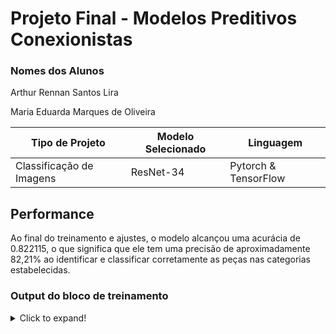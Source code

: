 # Projeto Final - Modelos Preditivos Conexionistas

### Nomes dos Alunos
Arthur Rennan Santos Lira

Maria Eduarda Marques de Oliveira

|**Tipo de Projeto**|**Modelo Selecionado**|**Linguagem**|
|--|--|--|
|Classificação de Imagens|ResNet-34|Pytorch & TensorFlow|

## Performance

Ao final do treinamento e ajustes, o modelo alcançou uma acurácia de 0.822115, o que significa que ele tem uma precisão de aproximadamente 82,21% ao identificar e classificar corretamente as peças nas categorias estabelecidas.

### Output do bloco de treinamento

<details>
  <summary>Click to expand!</summary>
  
  ```text
Epoch 0/2
----------
Iterando através dos dados...
train Loss: 1.3536 Acc: 0.3582
Iterando através dos dados...
val Loss: 0.8602 Acc: 0.6538

Epoch 1/2
----------
Iterando através dos dados...
train Loss: 0.9158 Acc: 0.6343
Iterando através dos dados...
val Loss: 0.7703 Acc: 0.7115

Epoch 2/2
----------
Iterando através dos dados...
train Loss: 0.8265 Acc: 0.6866
Iterando através dos dados...
val Loss: 0.4799 Acc: 0.8221

Training complete in 7m 24s
Best val Acc: 0.822115  ```
</details>



### Evidências do treinamento

![](https://user-images.githubusercontent.com/138302604/278775133-593ba8d7-6d40-475a-8672-af1d07f9b3dc.png)
